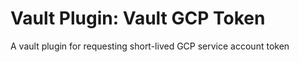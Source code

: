 # Vault Plugin: Vault GCP Token

A vault plugin for requesting short-lived GCP service account token
